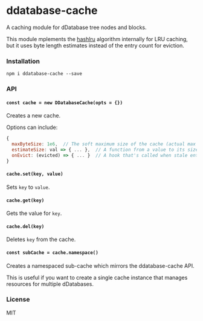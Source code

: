 # ddatabase-cache


A caching module for dDatabase tree nodes and blocks.

This module mplements the [hashlru](https://github.com/dominictarr/hashlru) algorithm internally for LRU caching, but it uses byte length estimates instead of the entry count for eviction.

### Installation
```
npm i ddatabase-cache --save
```

### API

#### `const cache = new DDatabaseCache(opts = {})`
Creates a new cache.

Options can include:
```js
{
  maxByteSize: 1e6,  // The soft maximum size of the cache (actual max size can go up to 2x this value).
  estimateSize: val => { ... },  // A function from a value to its size estimate.
  onEvict: (evicted) => { ... }  // A hook that's called when stale entries (a Map) have been evicted.
}
```

#### `cache.set(key, value)`
Sets `key` to `value`.

#### `cache.get(key)`
Gets the value for `key`.

#### `cache.del(key)`
Deletes `key` from the cache.

#### `const subCache = cache.namespace()`
Creates a namespaced sub-cache which mirrors the ddatabase-cache API.

This is useful if you want to create a single cache instance that manages resources for multiple dDatabases.

### License
MIT
